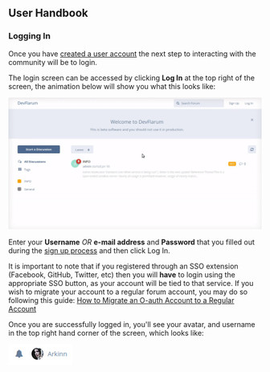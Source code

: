 ## User Handbook
### Logging In

Once you have [created a user account](https://github.com/Arkinn/docs/blob/testing/guide/registration.md) the next step to interacting with the community will be to login.

The login screen can be accessed by clicking **Log In** at the top right of the screen, the animation below will show you what this looks like:

![Animation - Login page](687474703a2f2f692e696d6775722e636f6d2f616c56484e53702e676966.gif)

Enter your **Username** _OR_ **e-mail address** and **Password** that you filled out during the [sign up process](https://github.com/Arkinn/docs/blob/testing/guide/registration.md) and then click Log In. 

It is important to note that if you registered through an SSO extension (Facebook, GitHub, Twitter, etc) then you will **have** to login using the appropriate SSO button, as your account will be tied to that service. If you wish to migrate your account to a regular forum account, you may do so following this guide: [How to Migrate an O-auth Account to a Regular Account](https://discuss.flarum.org/d/5744-how-to-migrate-an-o-auth-account-to-regular-account)

Once you are successfully logged in, you'll see your avatar, and username in the top right hand corner of the screen, which looks like:

![SS - Profile area](275lk1I.png)


